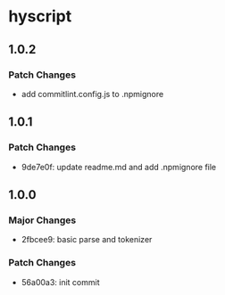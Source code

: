 # hyscript

## 1.0.2

### Patch Changes

- add commitlint.config.js to .npmignore

## 1.0.1

### Patch Changes

- 9de7e0f: update readme.md and add .npmignore file

## 1.0.0

### Major Changes

- 2fbcee9: basic parse and tokenizer

### Patch Changes

- 56a00a3: init commit
